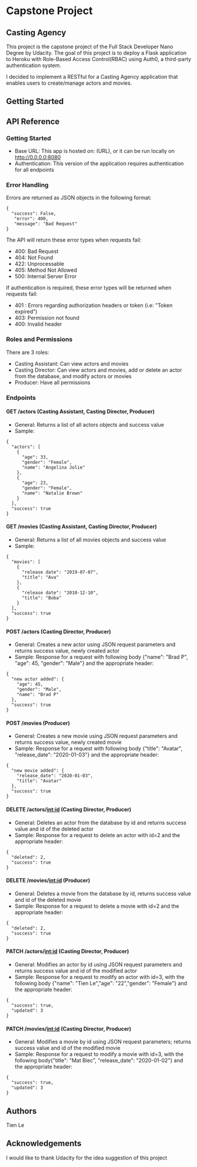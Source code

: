 # Capstone Project
## Casting Agency
This project is the capstone project of the Full Stack Developer Nano Degree by Udacity. The goal of this project is to deploy a Flask application to Heroku with Role-Based Access Control(RBAC) using Auth0, a third-party authentication system.

I decided to implement a RESTful for a Casting Agency application that enables users to create/manage actors and movies.

## Getting Started
## API Reference
### Getting Started
- Base URL: This app is hosted on: (URL), or it can be run locally on http://0.0.0.0:8080
- Authentication: This version of the application requires authentication for all endpoints

### Error Handling
Errors are returned as JSON objects in the following format:
```
{
  "success": False,
   "error": 400,
   "message": "Bad Request"
}
```
The API will return these error types when requests fail:
- 400: Bad Request
- 404: Not Found
- 422: Unprocessable
- 405: Method Not Allowed
- 500: Internal Server Error

If authentication is required, these error types will be returned when requests fail:
- 401 : Errors regarding authorization headers or token (i.e: "Token expired")
- 403: Permission not found
- 400: Invalid header
### Roles and Permissions
There are 3 roles:
- Casting Assistant: Can view actors and movies
- Casting Director: Can view actors and movies, add or delete an actor from the database, and modify actors or movies
- Producer: Have all permissions

### Endpoints
#### GET /actors (Casting Assistant, Casting Director, Producer)
- General: Returns a list of all actors objects and success value
- Sample:
```
{
  "actors": [
    {
      "age": 33,
      "gender": "Female",
      "name": "Angelina Jolie"
    },
    {
      "age": 23,
      "gender": "Female",
      "name": "Natalie Brown"
    }
  ],
  "success": true
}
```
#### GET /movies (Casting Assistant, Casting Director, Producer)
- General: Returns a list of all movies objects and success value
- Sample:
```
{
  "movies": [
    {
      "release date": "2019-07-07",
      "title": "Ava"
    },
    {
      "release date": "2010-12-10",
      "title": "Boba"
    }
  ],
  "success": true
}
```

#### POST /actors (Casting Director, Producer)
- General: Creates a new actor using JSON request parameters and returns success value, newly created actor
- Sample: Response for a request with following body {"name": "Brad P", "age": 45, "gender": "Male"} and the appropriate header: 

```
{
  "new actor added": {
    "age": 45,
    "gender": "Male",
    "name": "Brad P"
  },
  "success": true
}
```
#### POST /movies (Producer)
- General: Creates a new movie using JSON request parameters and returns success value, newly created movie
- Sample: Response for a request with following body {"title": "Avatar", "release_date": "2020-01-03"} and the appropriate header:
```
{
  "new movie added": {
    "release_date": "2020-01-03",
    "title": "Avatar"
  },
  "success": true
}
```
#### DELETE /actors/<int:id> (Casting Director, Producer)
- General: Deletes an actor from the database by id and returns success value and id of the deleted actor
- Sample: Response for a request to delete an actor with id=2 and the appropriate header:
```
{
  "deleted": 2,
  "success": true
}
```
#### DELETE /movies/<int:id> (Producer)
- General: Deletes a movie from the database by id, returns success value and id of the deleted movie
- Sample: Response for a request to delete a movie with id=2 and the appropriate header:
```
{
  "deleted": 2,
  "success": true
}
```
#### PATCH /actors/<int:id> (Casting Director, Producer)
- General: Modifies an actor by id using JSON request parameters and returns success value and id of the modified actor
- Sample: Response for a request to modify an actor with id=3, with the following body {"name": "Tien Le","age": "22","gender": "Female"} and the appropriate header:
```
{
  "success": true,
  "updated": 3
}
```
#### PATCH /movies/<int:id> (Casting Director, Producer)
- General: Modifies a movie by id using JSON request parameters; returns success value and id of the modified movie
- Sample: Response for a request to modify a movie with id=3, with the following body{"title": "Mat Biec", "release_date": "2020-01-02"} and the appropriate header:
```
{
  "success": true,
  "updated": 3
}
```
## Authors
Tien Le
## Acknowledgements
I would like to thank Udacity for the idea suggestion of this project
